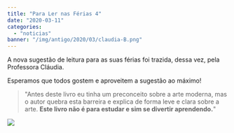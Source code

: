```yaml
---
title: "Para Ler nas Férias 4"
date: "2020-03-11"
categories: 
  - "noticias"
banner: "/img/antigo/2020/03/claudia-B.png"
---
```


A nova sugestão de leitura para as suas férias foi trazida, dessa vez, pela Professora Cláudia.

Esperamos que todos gostem e aproveitem a sugestão ao máximo!

> "Antes deste livro eu tinha um preconceito sobre a arte moderna, mas o autor quebra esta barreira e explica de forma leve e clara sobre a arte. **Este livro não é para estudar e sim se divertir aprendendo.**"

![](/img/antigo/2020/03/claudia-B.png)
